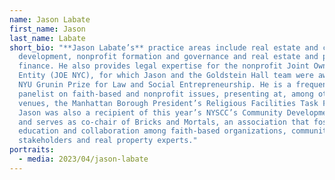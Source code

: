 ```yaml
---
name: Jason Labate
first_name: Jason
last_name: Labate
short_bio: "**Jason Labate’s** practice areas include real estate and community
  development, nonprofit formation and governance and real estate and project
  finance. He also provides legal expertise for the nonprofit Joint Ownership
  Entity (JOE NYC), for which Jason and the Goldstein Hall team were awarded the
  NYU Grunin Prize for Law and Social Entrepreneurship. He is a frequent
  panelist on faith-based and nonprofit issues, presenting at, among other
  venues, the Manhattan Borough President’s Religious Facilities Task Force.
  Jason was also a recipient of this year’s NYSCC’s Community Development Award
  and serves as co-chair of Bricks and Mortals, an association that fosters
  education and collaboration among faith-based organizations, community
  stakeholders and real property experts."
portraits:
  - media: 2023/04/jason-labate
---
```

